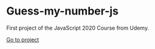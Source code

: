 # Guess-my-number-js
First project of the JavaScript 2020 Course from Udemy.

[Go to project](https://dannyibz.github.io/Guess-my-number-js/)

